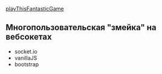 [playThisFantasticGame](http://195.133.201.82/ 'multiplayerSnake')

## Многопользовательская "змейка" на вебсокетах

- socket.io
- vanillaJS
- bootstrap
